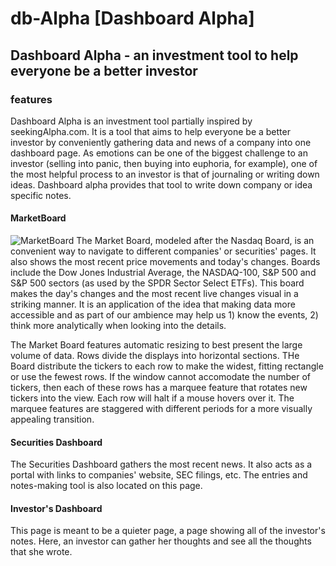 # db-Alpha [Dashboard Alpha]

[Live Site]: http://www.dbalpha.info

## Dashboard Alpha - an investment tool to help everyone be a better investor

### features
Dashboard Alpha is an investment tool partially inspired by seekingAlpha.com. It is a tool that aims to help everyone be a better investor by conveniently gathering data and news of a company into one dashboard page.
As emotions can be one of the biggest challenge to an investor (selling into panic, then buying into euphoria, for example), one of the most helpful process to an investor is that of journaling or writing down ideas. Dashboard alpha provides that tool to write down company or idea specific notes.

#### MarketBoard
![MarketBoard](https://raw.githubusercontent.com/eltonc88/db-Alpha/master/docs/img/nasdaq_100_board.png)
The Market Board, modeled after the Nasdaq Board, is an convenient way to navigate to different companies' or securities' pages. It also shows the most recent price movements and today's changes. Boards include the Dow Jones Industrial Average, the NASDAQ-100, S&P 500 and S&P 500 sectors (as used by the SPDR Sector Select ETFs).
This board makes the day's changes and the most recent live changes visual in a striking manner. It is an application of the idea that making data more accessible and as part of our ambience may help us 1) know the events, 2) think more analytically when looking into the details.

The Market Board features automatic resizing to best present the large volume of data. Rows divide the displays into horizontal sections. THe Board distribute the tickers to each row to make the widest, fitting rectangle or use the fewest rows. If the window cannot accomodate the number of tickers, then each of these rows has a marquee feature that rotates new tickers into the view. Each row will halt if a mouse hovers over it. The marquee features are staggered with different periods for a more visually appealing transition.

#### Securities Dashboard
The Securities Dashboard gathers the most recent news. It also acts as a portal with links to companies' website, SEC filings, etc.
The entries and notes-making tool is also located on this page.

#### Investor's Dashboard
This page is meant to be a quieter page, a page showing all of the investor's notes. Here, an investor can gather her thoughts and see all the thoughts that she wrote.

